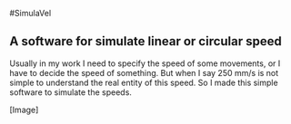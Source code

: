 #SimulaVel

## A software for simulate linear or circular speed

Usually in my work I need to specify the speed of some movements, or I have to decide the speed of something. But when I say 250 mm/s is not simple to understand the real entity of this speed. So I made this simple software to simulate the speeds.

[Image]
